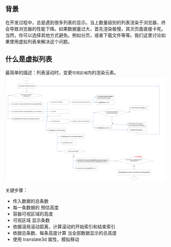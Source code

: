 ## 背景
在开发过程中，总是遇到很多列表的显示。当上数量级别的列表渲染于浏览器，终会导致浏览器的性能下降。如果数据量过大，首先渲染极慢，其次页面直接卡死。当然，你可以选择其他方式避免。例如分页，或者下载文件等等。我们这里讨论如果使用虚拟列表来解决这个问题。

## 什么是虚拟列表
最简单的描述：列表滚动时，变更`可视区域`内的渲染元素。<br>
![](./image/28.png)<br>

关键步骤：
- 传入数据的总条数
- 每一条数据的 预估高度
- 容器可视区域的高度
- 可视区域 显示条数
- 依据滚局滚动距离，计算滚动的开始索引和结束索引
- 依据总条数、每条高度计算 当全部数据显示的总高度
- 使用 translate3d 属性，模拟移动

